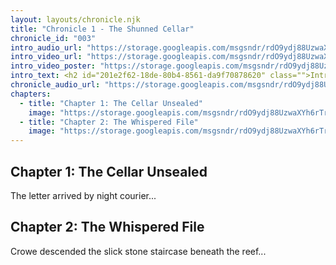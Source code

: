 ```yaml
---
layout: layouts/chronicle.njk
title: "Chronicle 1 - The Shunned Cellar"
chronicle_id: "003"
intro_audio_url: "https://storage.googleapis.com/msgsndr/rdO9ydj88UzwaXYh6rTr/media/683484d066829dbc4e8d59ab.mpeg"
intro_video_url: "https://storage.googleapis.com/msgsndr/rdO9ydj88UzwaXYh6rTr/media/683337b8d64e1e80a12066a2.mp4"
intro_video_poster: "https://storage.googleapis.com/msgsndr/rdO9ydj88UzwaXYh6rTr/media/6830bbcc6126fbe0cd341894.png"
intro_text: <h2 id="201e2f62-18de-80b4-8561-da9f70878620" class="">Introduction</h2><p id="1fde2f62-18de-8159-b557-e4e6dc100abb" class=""><em>Beneath the crumbling facades of Arkham&#x27;s forgotten manors lies more than just rot and dust. When a bricked-over cellar is discovered beneath the Mallory estate—absent from records and steeped in foul heat—paranormal investigator Nathaniel Crowe is summoned into a mystery older than the soil itself.</em></p><p id="1fde2f62-18de-81e5-98bb-d79f48cdf077" class=""><em>What begins as a search for truth spirals into a descent through distorted time, ancestral dread, and cryptic architecture designed to contain something… not quite dead. As symbols bloom in stone, memories rewrite themselves, and reality begins to buckle, Crowe must confront an ancient intelligence whose prison is failing—and whose whispers have begun to call his name.</em></p><p id="1fde2f62-18de-8160-8642-c6ef5d843f22" class=""><em>From the shadowed alleys of Arkham to the mist-choked cliffs of Kingsport, The Shunned Cellar is a chilling tale of containment, legacy, and the inescapable hunger of forgotten gods.</em></p>
chronicle_audio_url: "https://storage.googleapis.com/msgsndr/rdO9ydj88UzwaXYh6rTr/media/683484d0e238fd613317e245.mpeg"
chapters:
  - title: "Chapter 1: The Cellar Unsealed"
    image: "https://storage.googleapis.com/msgsndr/rdO9ydj88UzwaXYh6rTr/media/68320da51dff7a753c71f3ff.png"
  - title: "Chapter 2: The Whispered File"
    image: "https://storage.googleapis.com/msgsndr/rdO9ydj88UzwaXYh6rTr/media/68320da40eaa6e97a94da6e6.png"
---
```


<h2>Chapter 1: The Cellar Unsealed</h2>
<p>The letter arrived by night courier...</p>

<h2>Chapter 2: The Whispered File</h2>
<p>Crowe descended the slick stone staircase beneath the reef...</p>
